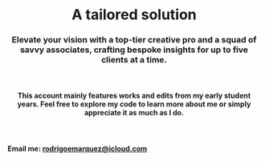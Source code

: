 <h1 align="center">A tailored solution</h1>

<h3 align="center">Elevate your vision with a top-tier creative pro and a squad of savvy associates, crafting bespoke insights for up to five clients at a time.</h3>
<br/>

<h4 align="center">This account mainly features works and edits from my early student years. Feel free to explore my code to learn more about me or simply appreciate it as much as I do.</h3>
<br/>

<h4>Email me: <a href="mailto:rodrigoemarquez@icloud.com">rodrigoemarquez@icloud.com</a></h4>
